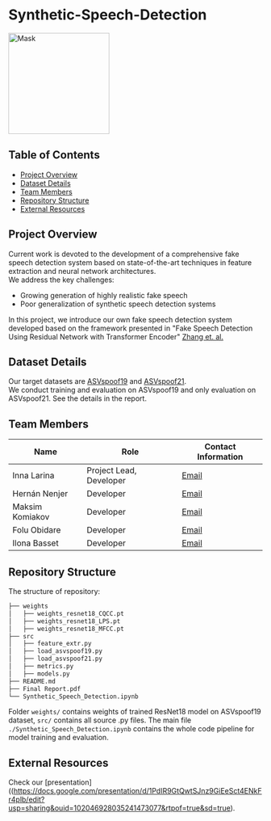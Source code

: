 # Synthetic-Speech-Detection
<p float="center">
  <img src="https://github.com/Alpgirl/Synthetic-Speech-Detection/assets/68153923/f1b1d652-a9a4-4a64-9c60-71226f87d232" height="200" alt="Mask">
</p>

## Table of Contents
- [Project Overview](#project-overview)
- [Dataset Details](#dataset-details)
- [Team Members](#team-members)
- [Repository Structure](#repository-structure)
- [External Resources](#external-resources)


## Project Overview
Current work is devoted to the development of a comprehensive fake speech
detection system based on state-of-the-art techniques in feature extraction and neural network architectures. \
We address the key challenges:
- Growing generation of highly realistic fake speech
- Poor generalization of synthetic speech detection systems 

In this project, we introduce our own fake speech detection system developed based on the framework presented in "Fake Speech Detection Using Residual Network with Transformer Encoder" [Zhang et. al.](https://doi.org/10.1145/3437880.3460408)

## Dataset Details
Our target datasets are [ASVspoof19](https://doi.org/10.48550/arXiv.1911.01601) and [ASVspoof21](https://doi.org/10.48550/arXiv.2109.00537). \
We conduct training and evaluation on ASVspoof19 and only evaluation on ASVspoof21. See the details in the report.


## Team Members
| Name              | Role                    | Contact Information |
|-------------------|-------------------------|---------------------|
| Inna Larina       | Project Lead, Developer | [Email](inna.larina@skoltech.ru) |
| Hernán Nenjer     | Developer               | [Email](hernan.nenjer@skoltech.ru) |
| Maksim Komiakov   | Developer               | [Email]() |
| Folu Obidare      | Developer               | [Email]() |
| Ilona Basset      | Developer               | [Email]() |

## Repository Structure
The structure of repository:
```bash
├── weights
│   ├── weights_resnet18_CQCC.pt
│   ├── weights_resnet18_LPS.pt
│   ├── weights_resnet18_MFCC.pt
├── src
│   ├── feature_extr.py
│   ├── load_asvspoof19.py
│   ├── load_asvspoof21.py
│   ├── metrics.py
│   ├── models.py
├── README.md
├── Final Report.pdf
└── Synthetic_Speech_Detection.ipynb
```

Folder ```weights/``` contains weights of trained ResNet18 model on ASVspoof19 dataset, ```src/``` contains all source .py files. The main file ```./Synthetic_Speech_Detection.ipynb``` contains the whole code pipeline for model training and evaluation.

## External Resources
Check our [presentation]((https://docs.google.com/presentation/d/1PdIR9GtQwtSJnz9GiEeSct4ENkFr4plb/edit?usp=sharing&ouid=102046928035241473077&rtpof=true&sd=true).
